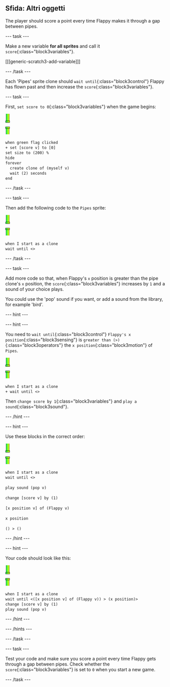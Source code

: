 ## Sfida: Altri oggetti

The player should score a point every time Flappy makes it through a gap between pipes.

\--- task \---

Make a new variable **for all sprites** and call it `score`{:class="block3variables"}.

[[[generic-scratch3-add-variable]]]

\--- /task \---

Each 'Pipes' sprite clone should `wait until`{:class="block3control"} Flappy has flown past and then increase the `score`{:class="block3variables"}.

\--- task \---

First, `set score to 0`{:class="block3variables"} when the game begins:

![pipes sprite](images/pipes-sprite.png)

```blocks3
when green flag clicked
+ set [score v] to [0]
set size to (200) %
hide
forever 
  create clone of (myself v)
  wait (2) seconds
end
```

\--- /task \---

\--- task \---

Then add the following code to the `Pipes` sprite:

![pipes sprite](images/pipes-sprite.png)

```blocks3
when I start as a clone
wait until <>
```

\--- /task \---

\--- task \---

Add more code so that, when Flappy's `x` position is greater than the pipe clone's `x` position, the `score`{:class="block3variables"} increases by `1` and a sound of your choice plays.

You could use the 'pop' sound if you want, or add a sound from the library, for example 'bird'.

\--- hint \---

\--- hint \---

You need to `wait until`{:class="block3control"} `Flappy's x position`{:class="block3sensing"} is `greater than (>)`{:class="block3operators"} the `x position`{:class="block3motion"} of `Pipes`.

![pipes sprite](images/pipes-sprite.png)

```blocks3
when I start as a clone
+ wait until <>
```

Then `change score by 1`{:class="block3variables"} and `play a sound`{:class="block3sound"}.

\--- /hint \---

\--- hint \---

Use these blocks in the correct order:

![pipes sprite](images/pipes-sprite.png)

```blocks3
when I start as a clone
wait until <>

play sound (pop v)

change [score v] by (1)

[x position v] of (Flappy v)

x position

() > ()
```

\--- /hint \---

\--- hint \---

Your code should look like this:

![pipes sprite](images/pipes-sprite.png)

```blocks3
when I start as a clone
wait until <([x position v] of (Flappy v)) > (x position)>
change [score v] by (1)
play sound (pop v)
```

\--- /hint \---

\--- /hints \---

\--- /task \---

\--- task \---

Test your code and make sure you score a point every time Flappy gets through a gap between pipes. Check whether the `score`{:class="block3variables"} is set to `0` when you start a new game.

\--- /task \---